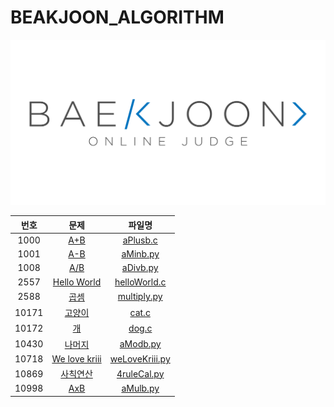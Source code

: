 # BEAKJOON_ALGORITHM

![Alt text](/beakjoonImg.png)

|번호|문제|파일명|
|:---:|:---:|:---:|
|1000|[A+B](https://www.acmicpc.net/problem/1000)|[aPlusb.c](https://github.com/SHINYOUNGAHN/BEAKJOON_ALGORITHM/blob/main/aPlusb.c)|
|1001|[A-B](https://www.acmicpc.net/problem/1001)|[aMinb.py](https://github.com/SHINYOUNGAHN/BEAKJOON_ALGORITHM/blob/main/aMinb.py)|
|1008|[A/B](https://www.acmicpc.net/problem/1008)|[aDivb.py](https://github.com/SHINYOUNGAHN/BEAKJOON_ALGORITHM/blob/master/aDivb.py)|
|2557|[Hello World](https://www.acmicpc.net/problem/2557)|[helloWorld.c](https://github.com/SHINYOUNGAHN/BEAKJOON_ALGORITHM/blob/main/helloWorld.c)|
|2588|[곱셈](https://www.acmicpc.net/problem/2588)|[multiply.py](https://github.com/SHINYOUNGAHN/BEAKJOON_ALGORITHM/blob/main/multiply.py)|
|10171|[고양이](https://www.acmicpc.net/problem/10171)|[cat.c](https://github.com/SHINYOUNGAHN/BEAKJOON_ALGORITHM/blob/main/cat.c)|
|10172|[개](https://www.acmicpc.net/problem/10172)|[dog.c](https://github.com/SHINYOUNGAHN/BEAKJOON_ALGORITHM/blob/main/dog.c)|
|10430|[나머지](https://www.acmicpc.net/problem/10430)|[aModb.py](https://github.com/SHINYOUNGAHN/BEAKJOON_ALGORITHM/blob/main/aModb.py)|
|10718|[We love kriii](https://www.acmicpc.net/problem/10718)|[weLoveKriii.py](https://github.com/SHINYOUNGAHN/BEAKJOON_ALGORITHM/blob/main/weLoveKriii.py)|
|10869|[사칙연산](https://www.acmicpc.net/problem/10869)|[4ruleCal.py](https://github.com/SHINYOUNGAHN/BEAKJOON_ALGORITHM/blob/main/4ruleCal.py)|
|10998|[AxB](https://www.acmicpc.net/problem/10998)|[aMulb.py](https://github.com/SHINYOUNGAHN/BEAKJOON_ALGORITHM/blob/master/aMulb.py)|
